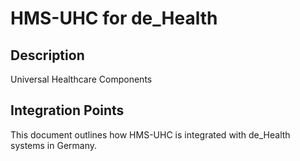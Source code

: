 # HMS-UHC for de_Health

## Description

Universal Healthcare Components

## Integration Points

This document outlines how HMS-UHC is integrated with de_Health systems in Germany.

